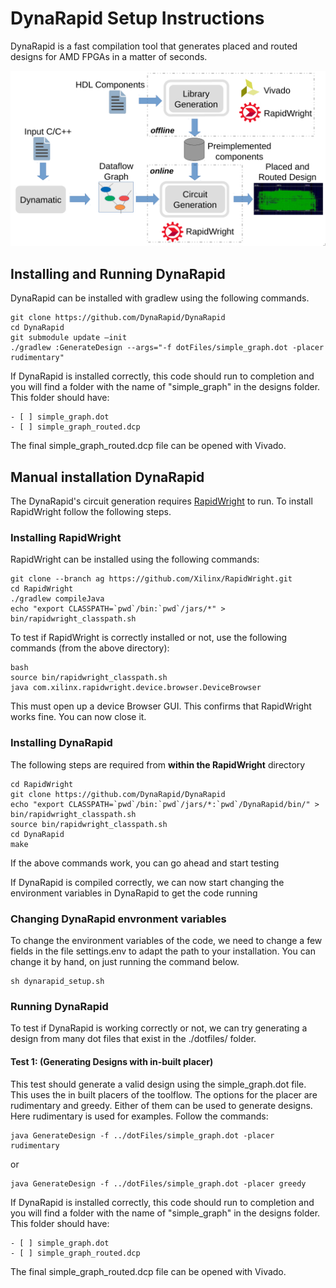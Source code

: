 #  DynaRapid Setup Instructions

DynaRapid is a fast compilation tool that generates placed and routed designs for AMD FPGAs in a matter of seconds. 

![drawing](images/Dynarapid_Flow.png)

## Installing and Running DynaRapid

DynaRapid can be installed with gradlew using the following commands. 

```
git clone https://github.com/DynaRapid/DynaRapid
cd DynaRapid
git submodule update –init
./gradlew :GenerateDesign --args="-f dotFiles/simple_graph.dot -placer rudimentary"
```
If DynaRapid is installed correctly, this code should run to completion and you will find a folder with the name of "simple_graph" in the designs folder. This folder should have:

```
- [ ] simple_graph.dot
- [ ] simple_graph_routed.dcp
```

The final simple_graph_routed.dcp file can be opened with Vivado.


## Manual installation DynaRapid

The DynaRapid's circuit generation requires [RapidWright](https://www.rapidwright.io/) to run. 
To install RapidWright follow the following steps.

### Installing RapidWright

RapidWright can be installed using the following commands:

```
git clone --branch ag https://github.com/Xilinx/RapidWright.git
cd RapidWright
./gradlew compileJava
echo "export CLASSPATH=`pwd`/bin:`pwd`/jars/*" > bin/rapidwright_classpath.sh

```

To test if RapidWright is correctly installed or not, use the following commands (from the above directory):

```
bash
source bin/rapidwright_classpath.sh
java com.xilinx.rapidwright.device.browser.DeviceBrowser

```
This must open up a device Browser GUI. This confirms that RapidWright works fine. You can now close it.

### Installing DynaRapid


The following steps are required from **within the RapidWright** directory

```
cd RapidWright
git clone https://github.com/DynaRapid/DynaRapid
echo "export CLASSPATH=`pwd`/bin:`pwd`/jars/*:`pwd`/DynaRapid/bin/" > bin/rapidwright_classpath.sh
source bin/rapidwright_classpath.sh
cd DynaRapid
make

```
If the above commands work, you can go ahead and start testing


If DynaRapid is compiled correctly, we can now start changing the environment variables in DynaRapid to get the code running

### Changing DynaRapid envronment variables
To change the environment variables of the code, we need to change a few fields in the file settings.env to adapt the path to your installation.
You can change it by hand, on just running the command below. 

```
sh dynarapid_setup.sh

```


### Running DynaRapid
To test if DynaRapid is working correctly or not, we can try generating a design from many dot files that exist in the ./dotfiles/ folder.

#### Test 1: (Generating Designs with in-built placer)
This test should generate a valid design using the simple_graph.dot file. This uses the in built placers of the toolflow. 
The options for the placer are rudimentary and greedy. Either of them can be used to generate designs. Here rudimentary is used for examples. Follow the commands:

```
java GenerateDesign -f ../dotFiles/simple_graph.dot -placer rudimentary

```

or 

```
java GenerateDesign -f ../dotFiles/simple_graph.dot -placer greedy

```

If DynaRapid is installed correctly, this code should run to completion and you will find a folder with the name of "simple_graph" in the designs folder. This folder should have:

```
- [ ] simple_graph.dot
- [ ] simple_graph_routed.dcp
```

The final simple_graph_routed.dcp file can be opened with Vivado.


